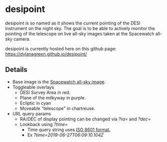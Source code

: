 # desipoint

desipoint is so named as it shows the current pointing of the DESI instrument on the night sky.
The goal is to be able to actively monitor the pointing of the telescope on live all-sky
images taken at the Spacewatch all-sky camera.

desipoint is currently hosted here on this github page: https://dylanagreen.github.io/desipoint/

## Details
- Base image is the [Spacewatch all-sky image](http://varuna.kpno.noao.edu/allsky/AllSkyCurrentImage.JPG).
- Toggleable overlays
  - DESI Survey Area in red.
  - Plane of the milkyway in purple.
  - Ecliptic in cyan
  - Moveable "telescope" in chartreuse.
- URL query params
  - RA/DEC of display pointing can be changed via *?ra=* and *?dec=*
  - Lookback using *?time=*
    - Time query string uses [ISO 8601 format.](https://en.wikipedia.org/wiki/ISO_8601)
    - Ex *?time=2019-06-27T06:09:10.104Z*